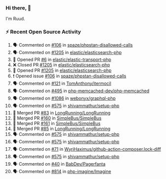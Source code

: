 ### Hi there, 👋

I'm Ruud.
 
### :zap: Recent Open Source Activity

<!--START_SECTION:activity-->
1. 🗣 Commented on [#106](https://github.com/spaze/phpstan-disallowed-calls/issues/106) in [spaze/phpstan-disallowed-calls](https://github.com/spaze/phpstan-disallowed-calls)
2. 🗣 Commented on [#1205](https://github.com/elastic/elasticsearch-php/issues/1205) in [elastic/elasticsearch-php](https://github.com/elastic/elasticsearch-php)
3. 💪 Opened PR [#6](https://github.com/elastic/elastic-transport-php/pull/6) in [elastic/elastic-transport-php](https://github.com/elastic/elastic-transport-php)
4. ❌ Closed PR [#1205](https://github.com/elastic/elasticsearch-php/pull/1205) in [elastic/elasticsearch-php](https://github.com/elastic/elasticsearch-php)
5. 💪 Opened PR [#1205](https://github.com/elastic/elasticsearch-php/pull/1205) in [elastic/elasticsearch-php](https://github.com/elastic/elasticsearch-php)
6. ❗️ Opened issue [#106](https://github.com/spaze/phpstan-disallowed-calls/issues/106) in [spaze/phpstan-disallowed-calls](https://github.com/spaze/phpstan-disallowed-calls)
7. 🗣 Commented on [#121](https://github.com/TomAnthony/itermocil/issues/121) in [TomAnthony/itermocil](https://github.com/TomAnthony/itermocil)
8. 🗣 Commented on [#495](https://github.com/php-memcached-dev/php-memcached/issues/495) in [php-memcached-dev/php-memcached](https://github.com/php-memcached-dev/php-memcached)
9. 🗣 Commented on [#1086](https://github.com/webonyx/graphql-php/issues/1086) in [webonyx/graphql-php](https://github.com/webonyx/graphql-php)
10. 🗣 Commented on [#575](https://github.com/shivammathur/setup-php/issues/575) in [shivammathur/setup-php](https://github.com/shivammathur/setup-php)
11. 🎉 Merged PR [#83](https://github.com/LongRunning/LongRunning/pull/83) in [LongRunning/LongRunning](https://github.com/LongRunning/LongRunning)
12. 🎉 Merged PR [#160](https://github.com/SimpleBus/SimpleBus/pull/160) in [SimpleBus/SimpleBus](https://github.com/SimpleBus/SimpleBus)
13. 🎉 Merged PR [#161](https://github.com/SimpleBus/SimpleBus/pull/161) in [SimpleBus/SimpleBus](https://github.com/SimpleBus/SimpleBus)
14. 🎉 Merged PR [#85](https://github.com/LongRunning/LongRunning/pull/85) in [LongRunning/LongRunning](https://github.com/LongRunning/LongRunning)
15. 🗣 Commented on [#575](https://github.com/shivammathur/setup-php/issues/575) in [shivammathur/setup-php](https://github.com/shivammathur/setup-php)
16. 🗣 Commented on [#575](https://github.com/shivammathur/setup-php/issues/575) in [shivammathur/setup-php](https://github.com/shivammathur/setup-php)
17. 🗣 Commented on [#71](https://github.com/WyriHaximus/github-action-composer.lock-diff/issues/71) in [WyriHaximus/github-action-composer.lock-diff](https://github.com/WyriHaximus/github-action-composer.lock-diff)
18. 🗣 Commented on [#575](https://github.com/shivammathur/setup-php/issues/575) in [shivammathur/setup-php](https://github.com/shivammathur/setup-php)
19. 🗣 Commented on [#40](https://github.com/BabDev/Pagerfanta/issues/40) in [BabDev/Pagerfanta](https://github.com/BabDev/Pagerfanta)
20. 🗣 Commented on [#814](https://github.com/php-imagine/Imagine/issues/814) in [php-imagine/Imagine](https://github.com/php-imagine/Imagine)
<!--END_SECTION:activity-->
